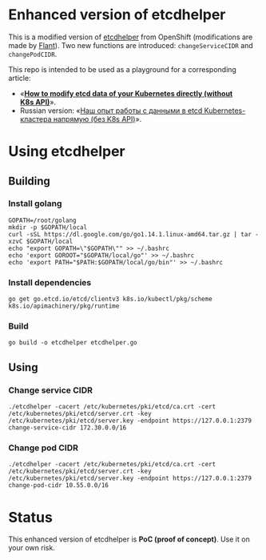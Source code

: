 # Enhanced version of etcdhelper

This is a modified version of [etcdhelper](https://github.com/openshift/origin/tree/master/tools/etcdhelper) from OpenShift (modifications are made by [Flant](https://flant.com/)).
Two new functions are introduced: `changeServiceCIDR` and `changePodCIDR`.

This repo is intended to be used as a playground for a corresponding article:

* «**[How to modify etcd data of your Kubernetes directly (without K8s API)](https://medium.com/flant-com/modifying-kubernetes-etcd-data-ed3d4bb42379)**».
* Russian version: «[Наш опыт работы с данными в etcd Kubernetes-кластера напрямую (без K8s API)](https://habr.com/ru/company/flant/blog/501956/)».

# Using etcdhelper

## Building

### Install golang

```shell
GOPATH=/root/golang
mkdir -p $GOPATH/local
curl -sSL https://dl.google.com/go/go1.14.1.linux-amd64.tar.gz | tar -xzvC $GOPATH/local
echo "export GOPATH=\"$GOPATH\"" >> ~/.bashrc
echo 'export GOROOT="$GOPATH/local/go"' >> ~/.bashrc
echo 'export PATH="$PATH:$GOPATH/local/go/bin"' >> ~/.bashrc
```

### Install dependencies

```shell
go get go.etcd.io/etcd/clientv3 k8s.io/kubectl/pkg/scheme k8s.io/apimachinery/pkg/runtime
```

### Build

```shell
go build -o etcdhelper etcdhelper.go
```

## Using

### Change service CIDR

```shell
./etcdhelper -cacert /etc/kubernetes/pki/etcd/ca.crt -cert /etc/kubernetes/pki/etcd/server.crt -key /etc/kubernetes/pki/etcd/server.key -endpoint https://127.0.0.1:2379 change-service-cidr 172.30.0.0/16
```

### Change pod CIDR

```shell
./etcdhelper -cacert /etc/kubernetes/pki/etcd/ca.crt -cert /etc/kubernetes/pki/etcd/server.crt -key /etc/kubernetes/pki/etcd/server.key -endpoint https://127.0.0.1:2379 change-pod-cidr 10.55.0.0/16
```

# Status

This enhanced version of etcdhelper is **PoC (proof of concept)**. Use it on your own risk.
